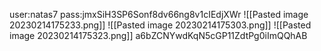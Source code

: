 user:natas7
pass:jmxSiH3SP6Sonf8dv66ng8v1cIEdjXWr
![[Pasted image 20230214175233.png]]
![[Pasted image 20230214175303.png]]
![[Pasted image 20230214175323.png]]
a6bZCNYwdKqN5cGP11ZdtPg0iImQQhAB